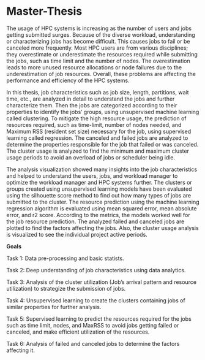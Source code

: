 # Master-Thesis
The usage of HPC systems is increasing as the number of users and
jobs getting submitted surges. Because of the diverse workload, understanding or
characterizing jobs has become difficult. This causes jobs to fail or be canceled
more frequently. Most HPC users are from various disciplines; they overestimate or
underestimate the resources required while submitting the jobs, such as time limit and
the number of nodes. The overestimation leads to more unused resource allocations
or node failures due to the underestimation of job resources. Overall, these problems
are affecting the performance and efficiency of the HPC systems.

In this thesis, job characteristics such as job size, length, partitions, wait time, etc.,
are analyzed in detail to understand the jobs and further characterize them. Then
the jobs are categorized according to their properties to identify the jobs’ groups,
using unsupervised machine learning called clustering. To mitigate the high resource
usage, the prediction of resources required, such as time-limit, number of nodes
needed, and Maximum RSS (resident set size) necessary for the job, using supervised
learning called regression. The canceled and failed jobs are analyzed to determine
the properties responsible for the job that failed or was canceled. The cluster usage
is analyzed to find the minimum and maximum cluster usage periods to avoid an
overload of jobs or scheduler being idle.

The analysis visualization showed many insights into the job characteristics and helped
to understand the users, jobs, and workload manager to optimize the workload manager
and HPC systems further. The clusters or groups created using unsupervised learning
models have been evaluated using the silhouette score method to find out how many
types of jobs are submitted to the cluster. The resource prediction using the machine
learning regression algorithm is evaluated using mean squared error, mean absolute
error, and r2 score. According to the metrics, the models worked well for the job
resource prediction. The analyzed failed and canceled jobs are plotted to find the
factors affecting the jobs. Also, the cluster usage analysis is visualized to see the
individual project active periods.

**Goals**

Task 1: Data pre-processing and basic statists.

Task 2: Deep understanding of job characteristics using data analytics.

Task 3: Analysis of the cluster utilization (Job’s arrival pattern and resource utilization) to strategize the submission of jobs.

Task 4: Unsupervised learning to create the clusters containing jobs of similar properties for further analysis.

Task 5: Supervised learning to predict the resources required for the jobs such as time limit, nodes, and MaxRSS to avoid jobs getting failed or canceled, and make efficient utilization of the resources.

Task 6: Analysis of failed and canceled jobs to determine the factors affecting it.





